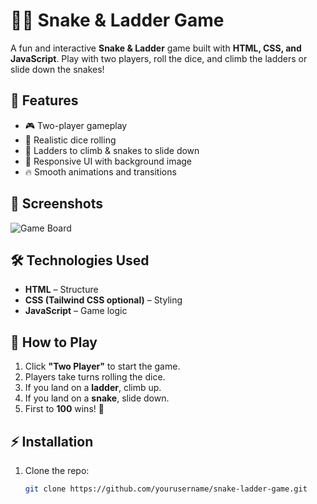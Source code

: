 # 🐍🎲 Snake & Ladder Game  

A fun and interactive **Snake & Ladder** game built with **HTML, CSS, and JavaScript**. Play with two players, roll the dice, and climb the ladders or slide down the snakes!  

## 🚀 Features  
- 🎮 Two-player gameplay  
- 🎲 Realistic dice rolling  
- 🐍 Ladders to climb & snakes to slide down  
- 🎨 Responsive UI with background image  
- 🔥 Smooth animations and transitions  

## 📸 Screenshots  
![Game Board](assets/screenshot.png)  

## 🛠️ Technologies Used  
- **HTML** – Structure  
- **CSS (Tailwind CSS optional)** – Styling  
- **JavaScript** – Game logic  

## 🏁 How to Play  
1. Click **"Two Player"** to start the game.  
2. Players take turns rolling the dice.  
3. If you land on a **ladder**, climb up.  
4. If you land on a **snake**, slide down.  
5. First to **100** wins! 🎉  

## ⚡ Installation  
1. Clone the repo:  
   ```sh
   git clone https://github.com/yourusername/snake-ladder-game.git
